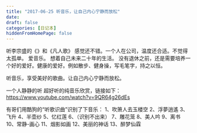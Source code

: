 ```yaml
---
title: "2017-06-25 听音乐，让自己内心宁静而放松"
date:
draft: false
categories: [日记本]
hiddenFromHomePage: false
---
```

听李宗盛的《》和《凡人歌》 感觉还不错。一个人在公司，温度还合适。不觉得太孤单。 爱音乐。 想着自己未来二十年的生活。 没有退休之前，还是需要培养一个好的爱好。健康的爱好。例如散步、健身操，写毛笔字，持之以恒。

听音乐，享受美好的歌曲。让自己内心宁静而放松。

一个人静静的听 超好听的纯音乐欣赏，链接如下：
https://www.youtube.com/watch?v=9QR64g26dEs  

有哥们用酷狗的“听歌识曲”识别了下音乐：
1、吹箫人去玉楼空 2、浮夢逍遙 3、飞升 4、半壶纱 5、忆红莲 6、（识别不出来） 7、雕花笼 8、美人吟 9、离书 10、常静-画心 11、烟影如画 12、美丽的神话 13、醉梦仙霖﻿  
